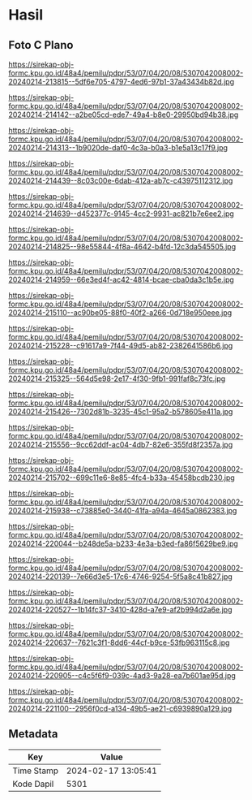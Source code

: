# Hasil

## Foto C Plano

https://sirekap-obj-formc.kpu.go.id/48a4/pemilu/pdpr/53/07/04/20/08/5307042008002-20240214-213815--5df6e705-4797-4ed6-97b1-37a43434b82d.jpg

https://sirekap-obj-formc.kpu.go.id/48a4/pemilu/pdpr/53/07/04/20/08/5307042008002-20240214-214142--a2be05cd-ede7-49a4-b8e0-29950bd94b38.jpg

https://sirekap-obj-formc.kpu.go.id/48a4/pemilu/pdpr/53/07/04/20/08/5307042008002-20240214-214313--1b9020de-daf0-4c3a-b0a3-b1e5a13c17f9.jpg

https://sirekap-obj-formc.kpu.go.id/48a4/pemilu/pdpr/53/07/04/20/08/5307042008002-20240214-214439--8c03c00e-6dab-412a-ab7c-c43975112312.jpg

https://sirekap-obj-formc.kpu.go.id/48a4/pemilu/pdpr/53/07/04/20/08/5307042008002-20240214-214639--d452377c-9145-4cc2-9931-ac821b7e6ee2.jpg

https://sirekap-obj-formc.kpu.go.id/48a4/pemilu/pdpr/53/07/04/20/08/5307042008002-20240214-214825--98e55844-4f8a-4642-b4fd-12c3da545505.jpg

https://sirekap-obj-formc.kpu.go.id/48a4/pemilu/pdpr/53/07/04/20/08/5307042008002-20240214-214959--66e3ed4f-ac42-4814-bcae-cba0da3c1b5e.jpg

https://sirekap-obj-formc.kpu.go.id/48a4/pemilu/pdpr/53/07/04/20/08/5307042008002-20240214-215110--ac90be05-88f0-40f2-a266-0d718e950eee.jpg

https://sirekap-obj-formc.kpu.go.id/48a4/pemilu/pdpr/53/07/04/20/08/5307042008002-20240214-215228--c91617a9-7f44-49d5-ab82-2382641586b6.jpg

https://sirekap-obj-formc.kpu.go.id/48a4/pemilu/pdpr/53/07/04/20/08/5307042008002-20240214-215325--564d5e98-2e17-4f30-9fb1-991faf8c73fc.jpg

https://sirekap-obj-formc.kpu.go.id/48a4/pemilu/pdpr/53/07/04/20/08/5307042008002-20240214-215426--7302d81b-3235-45c1-95a2-b578605e411a.jpg

https://sirekap-obj-formc.kpu.go.id/48a4/pemilu/pdpr/53/07/04/20/08/5307042008002-20240214-215556--9cc62ddf-ac04-4db7-82e6-355fd8f2357a.jpg

https://sirekap-obj-formc.kpu.go.id/48a4/pemilu/pdpr/53/07/04/20/08/5307042008002-20240214-215702--699c11e6-8e85-4fc4-b33a-45458bcdb230.jpg

https://sirekap-obj-formc.kpu.go.id/48a4/pemilu/pdpr/53/07/04/20/08/5307042008002-20240214-215938--c73885e0-3440-41fa-a94a-4645a0862383.jpg

https://sirekap-obj-formc.kpu.go.id/48a4/pemilu/pdpr/53/07/04/20/08/5307042008002-20240214-220044--b248de5a-b233-4e3a-b3ed-fa86f5629be9.jpg

https://sirekap-obj-formc.kpu.go.id/48a4/pemilu/pdpr/53/07/04/20/08/5307042008002-20240214-220139--7e66d3e5-17c6-4746-9254-5f5a8c41b827.jpg

https://sirekap-obj-formc.kpu.go.id/48a4/pemilu/pdpr/53/07/04/20/08/5307042008002-20240214-220527--1b14fc37-3410-428d-a7e9-af2b994d2a6e.jpg

https://sirekap-obj-formc.kpu.go.id/48a4/pemilu/pdpr/53/07/04/20/08/5307042008002-20240214-220637--7621c3f1-8dd6-44cf-b9ce-53fb963115c8.jpg

https://sirekap-obj-formc.kpu.go.id/48a4/pemilu/pdpr/53/07/04/20/08/5307042008002-20240214-220905--c4c5f6f9-039c-4ad3-9a28-ea7b601ae95d.jpg

https://sirekap-obj-formc.kpu.go.id/48a4/pemilu/pdpr/53/07/04/20/08/5307042008002-20240214-221100--2956f0cd-a134-49b5-ae21-c6939890a129.jpg


## Metadata

| Key        | Value               |
| ---------- | ------------------- |
| Time Stamp | 2024-02-17 13:05:41 |
| Kode Dapil | 5301                |



